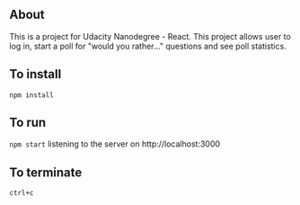 ## About
This is a project for Udacity Nanodegree - React. This project allows user to log in, start a poll for "would you rather..." questions and see poll statistics.

## To install

`npm install`

## To run

`npm start`
listening to the server on http://localhost:3000

## To terminate
`ctrl+c`